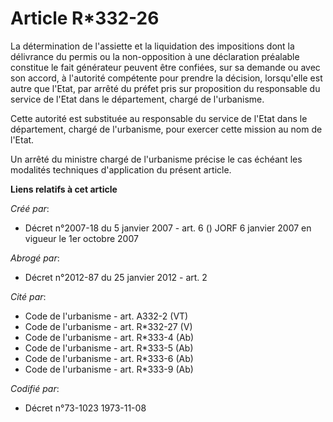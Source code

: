 # Article R*332-26

La détermination de l'assiette et la liquidation des impositions dont la délivrance du permis ou la non-opposition à une
déclaration préalable constitue le fait générateur peuvent être confiées, sur sa demande ou avec son accord, à l'autorité
compétente pour prendre la décision, lorsqu'elle est autre que l'Etat, par arrêté du préfet pris sur proposition du
responsable du service de l'Etat dans le département, chargé de l'urbanisme.

Cette autorité est substituée au responsable du service de l'Etat dans le département, chargé de l'urbanisme, pour exercer
cette mission au nom de l'Etat.

Un arrêté du ministre chargé de l'urbanisme précise le cas échéant les modalités techniques d'application du présent article.

**Liens relatifs à cet article**

_Créé par_:

  - Décret n°2007-18 du 5 janvier 2007 - art. 6 () JORF 6 janvier 2007 en vigueur le 1er octobre 2007

_Abrogé par_:

  - Décret n°2012-87 du 25 janvier 2012 - art. 2

_Cité par_:

  - Code de l'urbanisme - art. A332-2 (VT)
  - Code de l'urbanisme - art. R*332-27 (V)
  - Code de l'urbanisme - art. R*333-4 (Ab)
  - Code de l'urbanisme - art. R*333-5 (Ab)
  - Code de l'urbanisme - art. R*333-6 (Ab)
  - Code de l'urbanisme - art. R*333-9 (Ab)

_Codifié par_:

  - Décret n°73-1023 1973-11-08
